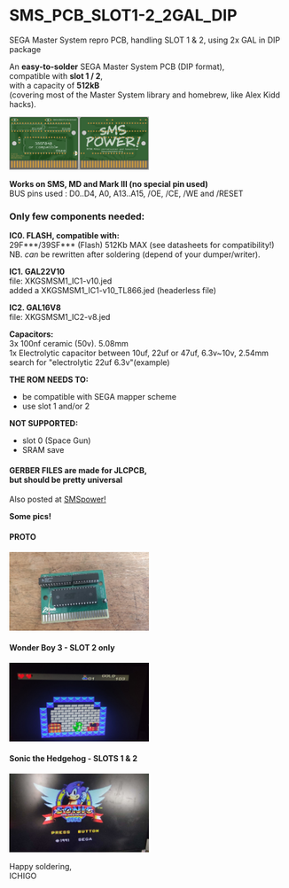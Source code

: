 # SMS_PCB_SLOT1-2_2GAL_DIP
SEGA Master System repro PCB, handling SLOT 1 &amp; 2, using 2x GAL in DIP package

An <strong>easy-to-solder</strong> SEGA Master System PCB (DIP format),<br>
compatible with <strong>slot 1 / 2</strong>,<br>
with a capacity of <strong>512kB</strong><br>
(covering most of the Master System library and homebrew, like Alex Kidd hacks).

<img src="https://github.com/ichigobankai/SMS_PCB_SLOT1-2_2GAL_DIP/blob/main/ichigo_sms2gal.jpg" width="50%" height="auto">

<strong>Works on SMS, MD and Mark III (no special pin used)</strong><br>
BUS pins used : D0..D4, A0, A13..A15, /OE, /CE, /WE and /RESET<br>

<h3>Only few components needed:</h3>

<strong>IC0. FLASH, compatible with:</strong><br>
29F***/39SF*** (Flash) 512Kb MAX (see datasheets for compatibility!)<br>
NB. *can* be rewritten after soldering (depend of your dumper/writer).

<strong>IC1. GAL22V10</strong><br>
file: XKGSMSM1_IC1-v10.jed<br>
added a XKGSMSM1_IC1-v10_TL866.jed (headerless file)

<strong>IC2. GAL16V8</strong><br>
file: XKGSMSM1_IC2-v8.jed

<strong>Capacitors:</strong><br>
3x 100nf ceramic (50v). 5.08mm<br>
1x Electrolytic capacitor between 10uf, 22uf or 47uf, 6.3v~10v, 2.54mm<br>
search for "electrolytic 22uf 6.3v"(example)

<strong>THE ROM NEEDS TO:</strong><br>
* be compatible with SEGA mapper scheme<br>
* use slot 1 and/or 2

<strong>NOT SUPPORTED:</strong><br>
* slot 0 (Space Gun)<br>
* SRAM save

<h4>GERBER FILES are made for JLCPCB,<br>
but should be pretty universal</h4>

Also posted at <a href="https://www.smspower.org/forums/20390-PCBSMSCartridgeWithSlot12InDIPFormatEasyHandSoldering" target="_blank">SMSpower!</a>

<strong>Some pics!</strong>

<h4>PROTO</h4>
<img src="https://github.com/ichigobankai/SMS_PCB_SLOT1-2_2GAL_DIP/blob/main/proto.jpg" width="50%" height="auto">

<h4>Wonder Boy 3 - SLOT 2 only</h4>
<img src="https://github.com/ichigobankai/SMS_PCB_SLOT1-2_2GAL_DIP/blob/main/wb3_slot2.jpg" width="50%" height="auto">

<h4>Sonic the Hedgehog - SLOTS 1 & 2</h4>
<img src="https://github.com/ichigobankai/SMS_PCB_SLOT1-2_2GAL_DIP/blob/main/sonic_slot1-2.jpg" width="50%" height="auto">

Happy soldering,<br>
ICHIGO
